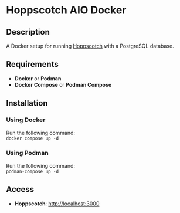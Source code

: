 # Hoppscotch AIO Docker

## Description

A Docker setup for running [Hoppscotch](https://github.com/hoppscotch/hoppscotch) with a PostgreSQL database.

## Requirements

- **Docker** or **Podman**  
- **Docker Compose** or **Podman Compose**  

## Installation

### Using Docker  
Run the following command:  
`docker compose up -d`  

### Using Podman  
Run the following command:  
`podman-compose up -d`  

## Access

- **Hoppscotch**: [http://localhost:3000](http://localhost:3000)  
